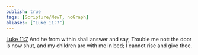 ```yaml
---
publish: true
tags: [Scripture/NewT, noGraph]
aliases: ["Luke 11:7"]
---
```

[Luke 11:7](https://churchofjesuschrist.org/study/scriptures/nt/luke/11?lang=eng&id=p7#p7) And he from within shall answer and say, Trouble me not: the door is now shut, and my children are with me in bed; I cannot rise and give thee.
